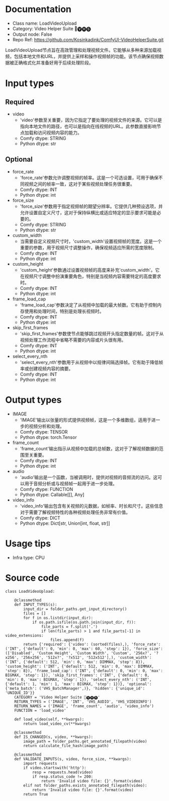 # Documentation
- Class name: LoadVideoUpload
- Category: Video Helper Suite 🎥🅥🅗🅢
- Output node: False
- Repo Ref: https://github.com/Kosinkadink/ComfyUI-VideoHelperSuite.git

LoadVideoUpload节点旨在高效管理和处理视频文件。它能够从多种来源加载视频，包括本地文件和URL，并提供上采样和操作视频帧的功能。该节点确保视频数据被正确格式化并准备好用于后续处理阶段。

# Input types
## Required
- video
    - 'video'参数至关重要，因为它指定了要处理的视频文件的来源。它可以是指向本地文件的路径，也可以是指向在线视频的URL。此参数直接影响节点加载和访问视频内容的能力。
    - Comfy dtype: STRING
    - Python dtype: str
## Optional
- force_rate
    - 'force_rate'参数允许调整视频的帧率。这是一个可选设置，可用于确保不同视频之间的帧率一致，这对于某些视频处理任务很重要。
    - Comfy dtype: INT
    - Python dtype: int
- force_size
    - 'force_size'参数用于指定视频帧的期望分辨率。它提供几种预设选项，并允许设置自定义尺寸，这对于保持纵横比或适应特定的显示要求可能是必要的。
    - Comfy dtype: STRING
    - Python dtype: str
- custom_width
    - 当需要自定义视频尺寸时，'custom_width'设置视频帧的宽度。这是一个重要的参数，用于视频尺寸调整操作，确保视频适应所需的宽度限制。
    - Comfy dtype: INT
    - Python dtype: int
- custom_height
    - 'custom_height'参数通过设置视频帧的高度来补充'custom_width'。它在视频尺寸调整中扮演重要角色，特别是当视频内容需要特定的高度要求时。
    - Comfy dtype: INT
    - Python dtype: int
- frame_load_cap
    - 'frame_load_cap'参数决定了从视频中加载的最大帧数。它有助于控制内存使用和处理时间，特别是处理长视频时。
    - Comfy dtype: INT
    - Python dtype: int
- skip_first_frames
    - 'skip_first_frames'参数使节点能够跳过视频开头指定数量的帧。这对于从视频处理工作流程中省略不需要的内容或片头很有用。
    - Comfy dtype: INT
    - Python dtype: int
- select_every_nth
    - 'select_every_nth'参数用于从视频中以规律间隔选择帧。它有助于降低帧率或创建视频内容的摘要。
    - Comfy dtype: INT
    - Python dtype: int

# Output types
- IMAGE
    - 'IMAGE'输出以张量的形式提供视频帧，这是一个多维数组，适用于进一步的视频分析和处理。
    - Comfy dtype: TENSOR
    - Python dtype: torch.Tensor
- frame_count
    - 'frame_count'输出指示从视频中加载的总帧数，这对于了解视频数据的范围至关重要。
    - Comfy dtype: INT
    - Python dtype: int
- audio
    - 'audio'输出是一个函数，当被调用时，提供对视频的音频流的访问。这可以用于音频分析或与视频帧一起用于进一步处理。
    - Comfy dtype: FUNCTION
    - Python dtype: Callable[[], Any]
- video_info
    - 'video_info'输出包含有关视频的元数据，如帧率、时长和尺寸。这些信息对于需要了解视频特性的各种视频处理任务非常有价值。
    - Comfy dtype: DICT
    - Python dtype: Dict[str, Union[int, float, str]]

# Usage tips
- Infra type: CPU

# Source code
```
class LoadVideoUpload:

    @classmethod
    def INPUT_TYPES(s):
        input_dir = folder_paths.get_input_directory()
        files = []
        for f in os.listdir(input_dir):
            if os.path.isfile(os.path.join(input_dir, f)):
                file_parts = f.split('.')
                if len(file_parts) > 1 and file_parts[-1] in video_extensions:
                    files.append(f)
        return {'required': {'video': (sorted(files),), 'force_rate': ('INT', {'default': 0, 'min': 0, 'max': 60, 'step': 1}), 'force_size': (['Disabled', 'Custom Height', 'Custom Width', 'Custom', '256x?', '?x256', '256x256', '512x?', '?x512', '512x512'],), 'custom_width': ('INT', {'default': 512, 'min': 0, 'max': DIMMAX, 'step': 8}), 'custom_height': ('INT', {'default': 512, 'min': 0, 'max': DIMMAX, 'step': 8}), 'frame_load_cap': ('INT', {'default': 0, 'min': 0, 'max': BIGMAX, 'step': 1}), 'skip_first_frames': ('INT', {'default': 0, 'min': 0, 'max': BIGMAX, 'step': 1}), 'select_every_nth': ('INT', {'default': 1, 'min': 1, 'max': BIGMAX, 'step': 1})}, 'optional': {'meta_batch': ('VHS_BatchManager',)}, 'hidden': {'unique_id': 'UNIQUE_ID'}}
    CATEGORY = 'Video Helper Suite 🎥🅥🅗🅢'
    RETURN_TYPES = ('IMAGE', 'INT', 'VHS_AUDIO', 'VHS_VIDEOINFO')
    RETURN_NAMES = ('IMAGE', 'frame_count', 'audio', 'video_info')
    FUNCTION = 'load_video'

    def load_video(self, **kwargs):
        return load_video_cv(**kwargs)

    @classmethod
    def IS_CHANGED(s, video, **kwargs):
        image_path = folder_paths.get_annotated_filepath(video)
        return calculate_file_hash(image_path)

    @classmethod
    def VALIDATE_INPUTS(s, video, force_size, **kwargs):
        import requests
        if video.startswith('http'):
            resp = requests.head(video)
            if resp.status_code != 200:
                return 'Invalid video file: {}'.format(video)
        elif not folder_paths.exists_annotated_filepath(video):
            return 'Invalid video file: {}'.format(video)
        return True
```